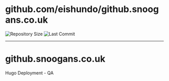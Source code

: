 # github.com/eishundo/github.snoogans.co.uk

![Repository Size](https://img.shields.io/github/repo-size/eishundo/github.snoogans.co.uk)
![Last Commit](https://img.shields.io/github/last-commit/eishundo/github.snoogans.co.uk)

---

# github.snoogans.co.uk

Hugo Deployment - QA
